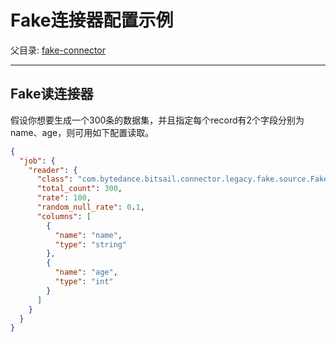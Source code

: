 # Fake连接器配置示例

父目录: [fake-connector](./fake.md)

-----



## Fake读连接器 

假设你想要生成一个300条的数据集，并且指定每个record有2个字段分别为name、age，则可用如下配置读取。

```json
{
  "job": {
    "reader": {
      "class": "com.bytedance.bitsail.connector.legacy.fake.source.FakeSource",
      "total_count": 300,
      "rate": 100,
      "random_null_rate": 0.1,
      "columns": [
        {
          "name": "name",
          "type": "string"
        },
        {
          "name": "age",
          "type": "int"
        }
      ]
    }
  }
}
```
